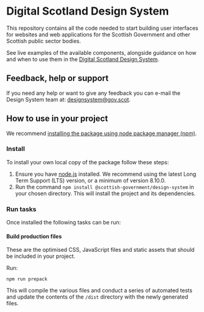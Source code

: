# Digital Scotland Design System

This repository contains all the code needed to start building user interfaces for websites and web applications for the Scottish Government and other Scottish public sector bodies.

See live examples of the available components, alongside guidance on how and when to use them in the [Digital Scotland Design System](https://designsystem.gov.scot/).

## Feedback, help or support

If you need any help or want to give any feedback you can e-mail the Design System team at: [designsystem@gov.scot](mailto:designsystem@gov.scot).

## How to use in your project

We recommend [installing the package using node package manager (npm)](https://designsystem.gov.scot/get-started/installation/).

### Install

To install your own local copy of the package follow these steps:

1. Ensure you have [node.js](https://nodejs.org/en/) installed. We recommend using the latest Long Term Support (LTS) version, or a minimum of version 8.10.0.
2. Run the command `npm install @scottish-government/design-system` in your chosen directory. This will install the project and its dependencies.

### Run tasks

Once installed the following tasks can be run:

#### Build production files

These are the optimised CSS, JavaScript files and static assets that should be included in your project.

Run:

```
npm run prepack
```

This will compile the various files and conduct a series of automated tests and update the contents of the `/dist` directory with the newly generated files.
